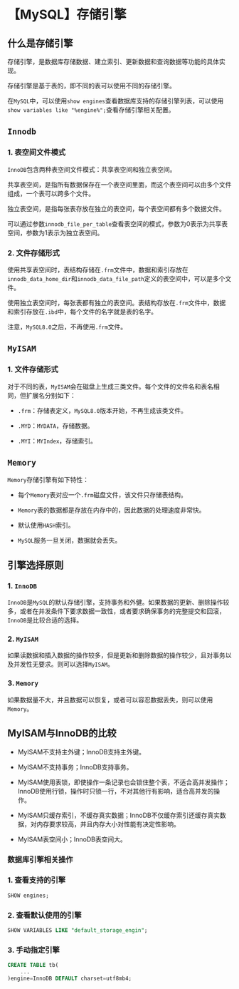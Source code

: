 # 【MySQL】存储引擎


## 什么是存储引擎

存储引擎，是数据库存储数据、建立索引、更新数据和查询数据等功能的具体实现。

存储引擎是基于表的，即不同的表可以使用不同的存储引擎。

在`MySQL`中，可以使用`show engines`查看数据库支持的存储引擎列表，可以使用`show variables like "%engine%";`查看存储引擎相关配置。


## `Innodb`

### 1. 表空间文件模式

`InnoDB`包含两种表空间文件模式：共享表空间和独立表空间。

共享表空间，是指所有数据保存在一个表空间里面，而这个表空间可以由多个文件组成，一个表可以跨多个文件。

独立表空间，是指每张表存放在独立的表空间，每个表空间都有多个数据文件。

可以通过参数`innodb_file_per_table`查看表空间的模式，参数为0表示为共享表空间，参数为1表示为独立表空间。

### 2. 文件存储形式

使用共享表空间时，表结构存储在`.frm`文件中，数据和索引存放在`innodb_data_home_dir`和`innodb_data_file_path`定义的表空间中，可以是多个文件。

使用独立表空间时，每张表都有独立的表空间。表结构存放在`.frm`文件中，数据和索引存放在`.ibd`中，每个文件的名字就是表的名字。

注意，`MySQL8.0`之后，不再使用`.frm`文件。


## `MyISAM`

### 1. 文件存储形式

对于不同的表，`MyISAM`会在磁盘上生成三类文件。每个文件的文件名和表名相同，但扩展名分别如下：

- `.frm`：存储表定义，`MySQL8.0`版本开始，不再生成该类文件。

- `.MYD`：`MYDATA`，存储数据。

- `.MYI`：`MYIndex`，存储索引。


## `Memory`

`Memory`存储引擎有如下特性：

- 每个`Memory`表对应一个`.frm`磁盘文件，该文件只存储表结构。

- `Memory`表的数据都是存放在内存中的，因此数据的处理速度非常快。

- 默认使用`HASH`索引。

- `MySQL`服务一旦关闭，数据就会丢失。


## 引擎选择原则

### 1. `InnoDB`

`InnoDB`是`MySQL`的默认存储引擎，支持事务和外健。如果数据的更新、删除操作较多，或者在并发条件下要求数据一致性，或者要求确保事务的完整提交和回滚，`InnoDB`是比较合适的选择。

### 2. `MyISAM`

如果读数据和插入数据的操作较多，但是更新和删除数据的操作较少，且对事务以及并发性无要求。则可以选择`MyISAM`。

### 3. `Memory`

如果数据量不大，并且数据可以恢复，或者可以容忍数据丢失，则可以使用`Memory`。


## MyISAM与InnoDB的比较

- MyISAM不支持主外键；InnoDB支持主外键。

- MyISAM不支持事务；InnoDB支持事务。

- MyISAM使用表锁，即使操作一条记录也会锁住整个表，不适合高并发操作；InnoDB使用行锁，操作时只锁一行，不对其他行有影响，适合高并发的操作。

- MyISAM只缓存索引，不缓存真实数据；InnoDB不仅缓存索引还缓存真实数据，对内存要求较高，并且内存大小对性能有决定性影响。

- MyISAM表空间小；InnoDB表空间大。


### 数据库引擎相关操作

### 1. 查看支持的引擎

```sql
SHOW engines;
```

### 2. 查看默认使用的引擎

```sql
SHOW VARIABLES LIKE "default_storage_engin";
```

### 3. 手动指定引擎

```sql
CREATE TABLE tb(
    ...
)engine=InnoDB DEFAULT charset=utf8mb4;
```

